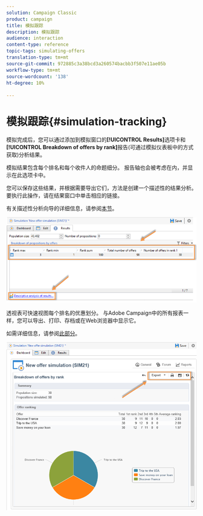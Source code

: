 ```yaml
---
solution: Campaign Classic
product: campaign
title: 模拟跟踪
description: 模拟跟踪
audience: interaction
content-type: reference
topic-tags: simulating-offers
translation-type: tm+mt
source-git-commit: 972885c3a38bcd3a260574bacbb3f507e11ae05b
workflow-type: tm+mt
source-wordcount: '138'
ht-degree: 10%

---
```



# 模拟跟踪{#simulation-tracking}

模拟完成后，您可以通过添加到模拟窗口的&#x200B;**[!UICONTROL Results]**&#x200B;选项卡和&#x200B;**[!UICONTROL Breakdown of offers by rank]**&#x200B;报告(可通过模拟仪表板中的方式获取)分析结果。

模拟结果包含每个排名和每个收件人的命题细分。 报告轴也会被考虑在内，并显示在此选项卡中。

您可以保存这些结果，并根据需要导出它们，方法是创建一个描述性的结果分析。 要执行此操作，请在结果窗口中单击相应的链接。

有关描述性分析向导的详细信息，请参阅[本节](../../reporting/using/about-descriptive-analysis.md)。

![](assets/offer_simulation_012.png)

透视表可快速视图每个排名的优惠划分。 与Adobe Campaign中的所有报表一样，您可以导出、打印、存档或在Web浏览器中显示它。

如需详细信息，请参阅[此部分](../../reporting/using/actions-on-reports.md)。

![](assets/offer_simulation_013.png)

